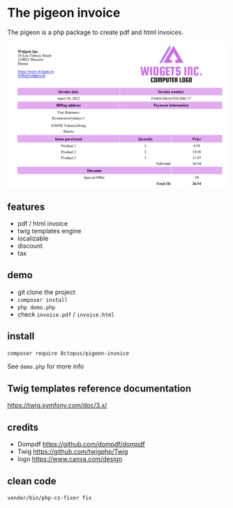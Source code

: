 # The pigeon invoice

The pigeon is a php package to create pdf and html invoices.

![invoice demo screenshot](screenshot.png)

## features

- pdf / html invoice
- twig templates engine
- localizable
- discount
- tax

## demo

- git clone the project
- `composer install`
- `php demo.php`
- check `invoice.pdf` / `invoice.html`

## install

```sh
composer require 8ctopus/pigeon-invoice
```

See `demo.php` for more info

## Twig templates reference documentation

https://twig.symfony.com/doc/3.x/

## credits

- Dompdf https://github.com/dompdf/dompdf
- Twig https://github.com/twigphp/Twig
- logo https://www.canva.com/design

## clean code

```sh
vendor/bin/php-cs-fixer fix
```
